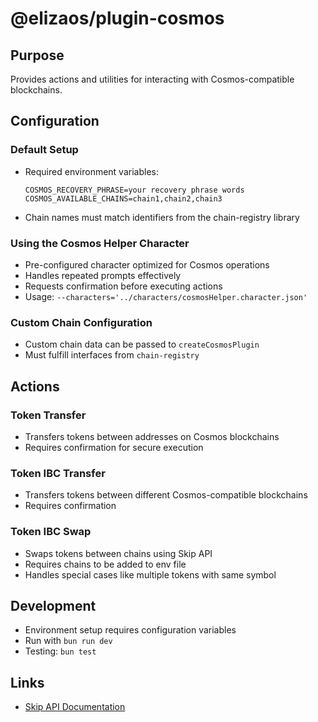 # @elizaos/plugin-cosmos

## Purpose

Provides actions and utilities for interacting with Cosmos-compatible blockchains.

## Configuration

### Default Setup

- Required environment variables:
  ```
  COSMOS_RECOVERY_PHRASE=your recovery phrase words
  COSMOS_AVAILABLE_CHAINS=chain1,chain2,chain3
  ```
- Chain names must match identifiers from the chain-registry library

### Using the Cosmos Helper Character

- Pre-configured character optimized for Cosmos operations
- Handles repeated prompts effectively
- Requests confirmation before executing actions
- Usage: `--characters='../characters/cosmosHelper.character.json'`

### Custom Chain Configuration

- Custom chain data can be passed to `createCosmosPlugin`
- Must fulfill interfaces from `chain-registry`

## Actions

### Token Transfer

- Transfers tokens between addresses on Cosmos blockchains
- Requires confirmation for secure execution

### Token IBC Transfer

- Transfers tokens between different Cosmos-compatible blockchains
- Requires confirmation

### Token IBC Swap

- Swaps tokens between chains using Skip API
- Requires chains to be added to env file
- Handles special cases like multiple tokens with same symbol

## Development

- Environment setup requires configuration variables
- Run with `bun run dev`
- Testing: `bun test`

## Links

- [Skip API Documentation](https://docs.skip.build/)
